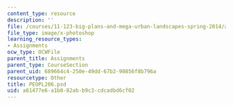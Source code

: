 ```yaml
---
content_type: resource
description: ''
file: /courses/11-123-big-plans-and-mega-urban-landscapes-spring-2014/a61477e6a1b882abb9c3cdcadbd6cf02_PEOPL206.psd
file_type: image/x-photoshop
learning_resource_types:
- Assignments
ocw_type: OCWFile
parent_title: Assignments
parent_type: CourseSection
parent_uid: 689664c4-250e-49dd-67b2-90856f8b796a
resourcetype: Other
title: PEOPL206.psd
uid: a61477e6-a1b8-82ab-b9c3-cdcadbd6cf02
---
```

